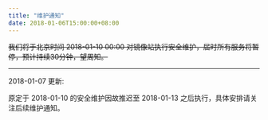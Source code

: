 ```yaml
---
title: "维护通知"
date: 2018-01-06T15:00:00+08:00
---
```


~~我们将于北京时间 2018-01-10 00:00 对镜像站执行安全维护，届时所有服务将暂停，预计持续30分钟，望周知。~~

---

2018-01-07 更新:

原定于 2018-01-10 的安全维护因故推迟至 2018-01-13 之后执行，具体安排请关注后续维护通知。

